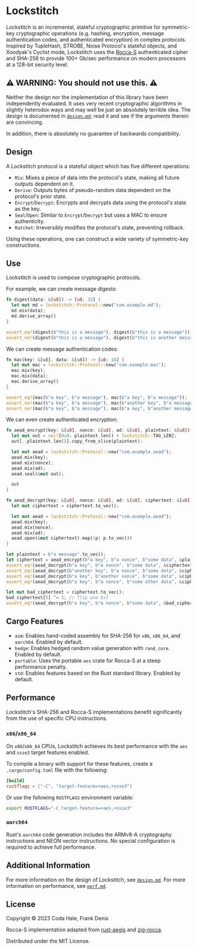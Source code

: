 # Lockstitch

Lockstitch is an incremental, stateful cryptographic primitive for symmetric-key cryptographic
operations (e.g. hashing, encryption, message authentication codes, and authenticated encryption) in
complex protocols. Inspired by TupleHash, STROBE, Noise Protocol's stateful objects, and Xoodyak's
Cyclist mode, Lockstitch uses the [Rocca-S][] authenticated cipher and SHA-256 to provide 100+
Gb/sec performance on modern processors at a 128-bit security level.

[Rocca-S]: https://www.ietf.org/archive/id/draft-nakano-rocca-s-03.html

## ⚠️ WARNING: You should not use this. ⚠️

Neither the design nor the implementation of this library have been independently evaluated. It uses
very recent cryptographic algorithms in slightly heterodox ways and may well be just an absolutely
terrible idea. The design is documented in [`design.md`](design.md); read it and see if the
arguments therein are convincing.

In addition, there is absolutely no guarantee of backwards compatibility.

## Design

A Lockstitch protocol is a stateful object which has five different operations:

* `Mix`: Mixes a piece of data into the protocol's state, making all future outputs dependent on it.
* `Derive`: Outputs bytes of pseudo-random data dependent on the protocol's prior state.
* `Encrypt`/`Decrypt`: Encrypts and decrypts data using the protocol's state as the key.
* `Seal`/`Open`: Similar to `Encrypt`/`Decrypt` but uses a MAC to ensure authenticity.
* `Ratchet`: Irreversibly modifies the protocol's state, preventing rollback.

Using these operations, one can construct a wide variety of symmetric-key constructions.

## Use

Lockstitch is used to compose cryptographic protocols.

For example, we can create message digests:

```rust
fn digest(data: &[u8]) -> [u8; 32] {
  let mut md = lockstitch::Protocol::new("com.example.md");
  md.mix(data);
  md.derive_array()
}

assert_eq!(digest(b"this is a message"), digest(b"this is a message"));
assert_ne!(digest(b"this is a message"), digest(b"this is another message"));
```

We can create message authentication codes:

```rust
fn mac(key: &[u8], data: &[u8]) -> [u8; 16] {
  let mut mac = lockstitch::Protocol::new("com.example.mac");
  mac.mix(key);
  mac.mix(data);
  mac.derive_array()
}

assert_eq!(mac(b"a key", b"a message"), mac(b"a key", b"a message"));
assert_ne!(mac(b"a key", b"a message"), mac(b"another key", b"a message"));
assert_ne!(mac(b"a key", b"a message"), mac(b"a key", b"another message"));
```

We can even create authenticated encryption:

```rust
fn aead_encrypt(key: &[u8], nonce: &[u8], ad: &[u8], plaintext: &[u8]) -> Vec<u8> {
  let mut out = vec![0u8; plaintext.len() + lockstitch::TAG_LEN];
  out[..plaintext.len()].copy_from_slice(plaintext);

  let mut aead = lockstitch::Protocol::new("com.example.aead");
  aead.mix(key);
  aead.mix(nonce);
  aead.mix(ad);
  aead.seal(&mut out);

  out
}

fn aead_decrypt(key: &[u8], nonce: &[u8], ad: &[u8], ciphertext: &[u8]) -> Option<Vec<u8>> {
  let mut ciphertext = ciphertext.to_vec();

  let mut aead = lockstitch::Protocol::new("com.example.aead");
  aead.mix(key);
  aead.mix(nonce);
  aead.mix(ad);
  aead.open(&mut ciphertext).map(|p| p.to_vec())
}

let plaintext = b"a message".to_vec();
let ciphertext = aead_encrypt(b"a key", b"a nonce", b"some data", &plaintext);
assert_eq!(aead_decrypt(b"a key", b"a nonce", b"some data", &ciphertext), Some(plaintext));
assert_eq!(aead_decrypt(b"another key", b"a nonce", b"some data", &ciphertext), None);
assert_eq!(aead_decrypt(b"a key", b"another nonce", b"some data", &ciphertext), None);
assert_eq!(aead_decrypt(b"a key", b"a nonce", b"some other data", &ciphertext), None);

let mut bad_ciphertext = ciphertext.to_vec();
bad_ciphertext[5] ^= 1; // flip one bit
assert_eq!(aead_decrypt(b"a key", b"a nonce", b"some data", &bad_ciphertext), None);
```

## Cargo Features

* `asm`: Enables hand-coded assembly for SHA-256 for `x86`, `x86_64`, and `aarch64`. Enabled by
  default.
* `hedge`: Enables hedged random value generation with `rand_core`. Enabled by default.
* `portable`: Uses the portable `aes` crate for Rocca-S at a steep performance penalty.
* `std`: Enables features based on the Rust standard library. Enabled by default.

## Performance

Lockstitch's SHA-256 and Rocca-S implementations benefit significantly from the use of specific CPU
instructions.

### `x86`/`x86_64`

On `x86`/`x86_64` CPUs, Lockstitch achieves its best performance with the `aes` and `ssse3` target
features enabled.

To compile a binary with support for these features, create a `.cargo/config.toml` file with the
following:

```toml
[build]
rustflags = ["-C", "target-feature=+aes,+ssse3"]
```

Or use the following `RUSTFLAGS` environment variable:

```sh
export RUSTFLAGS="-C target-feature=+aes,+ssse3"
```

### `aarch64`

Rust's `aarch64` code generation includes the ARMv8-A cryptography instructions and NEON vector
instructions. No special configuration is required to achieve full performance.

## Additional Information

For more information on the design of Lockstitch, see [`design.md`](design.md).
For more information on performance, see [`perf.md`](perf.md).

## License

Copyright © 2023 Coda Hale, Frank Denis

Rocca-S implementation adapted from [rust-aegis](https://github.com/jedisct1/rust-aegis/) and
[zig-rocca](https://github.com/jedisct1/zig-rocca-s/).

Distributed under the MIT License.
